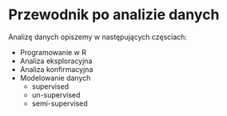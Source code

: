 Przewodnik po analizie danych
=============================

Analizę danych opiszemy w następujących częsciach:

- Programowanie w R 
- Analiza eksploracyjna 
- Analiza konfirmacyjna
- Modelowanie danych 
  * supervised
  * un-supervised
  * semi-supervised
